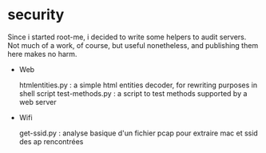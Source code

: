 # security

Since i started root-me, i decided to write some helpers to audit servers.
Not much of a work, of course, but useful nonetheless, and publishing them here makes no harm. 

   - Web

       htmlentities.py : a simple html entities decoder, for rewriting purposes in shell script
       test-methods.py : a script to test methods supported by a web server

   - Wifi

        get-ssid.py : analyse basique d'un fichier pcap pour extraire mac et ssid des ap rencontrées

